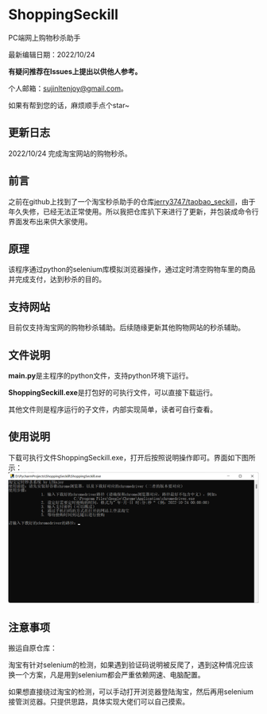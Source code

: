 # ShoppingSeckill

PC端网上购物秒杀助手

最新编辑日期：2022/10/24

**有疑问推荐在Issues上提出以供他人参考。**

个人邮箱：[sujinltenjoy@gmail.com](mailto:sujinltenjoy@gmail.com)。

如果有帮到您的话，麻烦顺手点个star~

## 更新日志

2022/10/24	完成淘宝网站的购物秒杀。

## 前言

之前在github上找到了一个淘宝秒杀助手的仓库[jerry3747/taobao_seckill](https://github.com/jerry3747/taobao_seckill)，由于年久失修，已经无法正常使用。所以我把仓库扒下来进行了更新，并包装成命令行界面发布出来供大家使用。

## 原理

该程序通过python的selenium库模拟浏览器操作，通过定时清空购物车里的商品并完成支付，达到秒杀的目的。

## 支持网站

目前仅支持淘宝网的购物秒杀辅助。后续随缘更新其他购物网站的秒杀辅助。

## 文件说明

**main.py**是主程序的python文件，支持python环境下运行。

**ShoppingSeckill.exe**是打包好的可执行文件，可以直接下载运行。

其他文件则是程序运行的子文件，内部实现简单，读者可自行查看。

## 使用说明

下载可执行文件ShoppingSeckill.exe，打开后按照说明操作即可。界面如下图所示：
![运行界面](pic/gui.png)

## 注意事项

搬运自原仓库：

淘宝有针对selenium的检测，如果遇到验证码说明被反爬了，遇到这种情况应该换一个方案，凡是用到selenium都会严重依赖网速、电脑配置。

如果想直接绕过淘宝的检测，可以手动打开浏览器登陆淘宝，然后再用selenium接管浏览器。只提供思路，具体实现大佬们可以自己摸索。

